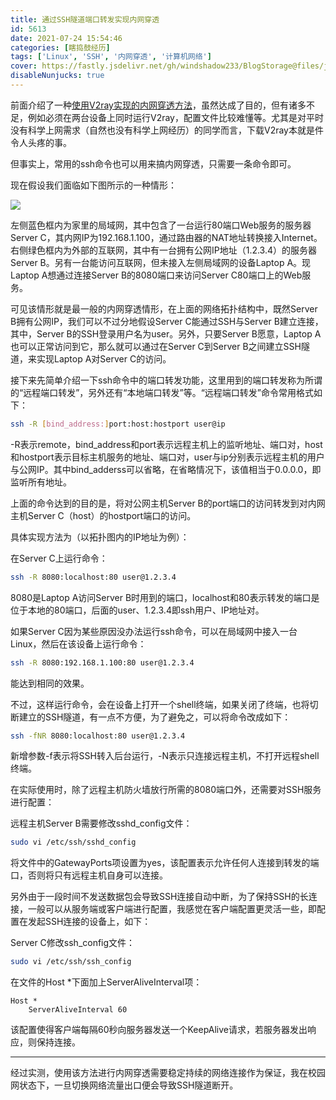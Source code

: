 ```yaml
---
title: 通过SSH隧道端口转发实现内网穿透
id: 5613
date: 2021-07-24 15:54:46
categories: [瞎捣鼓经历]
tags: ['Linux', 'SSH', '内网穿透', '计算机网络']
cover: https://fastly.jsdelivr.net/gh/windshadow233/BlogStorage@files/jpg/5e417812f0fe6017672c1eee36379693.jpg
disableNunjucks: true
---
```


前面介绍了一种[使用V2ray实现的内网穿透方法](https://blog.fyz666.xyz/blog/5473/)，虽然达成了目的，但有诸多不足，例如必须在两台设备上同时运行V2ray，配置文件比较难懂等。尤其是对平时没有科学上网需求（自然也没有科学上网经历）的同学而言，下载V2ray本就是件令人头疼的事。



但事实上，常用的ssh命令也可以用来搞内网穿透，只需要一条命令即可。


现在假设我们面临如下图所示的一种情形：



![](https://fastly.jsdelivr.net/gh/windshadow233/BlogStorage@files/jpg/5e417812f0fe6017672c1eee36379693.jpg)

左侧蓝色框内为家里的局域网，其中包含了一台运行80端口Web服务的服务器Server C，其内网IP为192.168.1.100，通过路由器的NAT地址转换接入Internet。右侧绿色框内为外部的互联网，其中有一台拥有公网IP地址（1.2.3.4）的服务器Server B。另有一台能访问互联网，但未接入左侧局域网的设备Laptop A。现Laptop A想通过连接Server B的8080端口来访问Server C80端口上的Web服务。


可见该情形就是最一般的内网穿透情形，在上面的网络拓扑结构中，既然Server B拥有公网IP，我们可以不过分地假设Server C能通过SSH与Server B建立连接，其中，Server B的SSH登录用户名为user。另外，只要Server B愿意，Laptop A也可以正常访问到它，那么就可以通过在Server C到Server B之间建立SSH隧道，来实现Laptop A对Server C的访问。


接下来先简单介绍一下ssh命令中的端口转发功能，这里用到的端口转发称为所谓的“远程端口转发”，另外还有“本地端口转发”等。“远程端口转发”命令常用格式如下：



```bash
ssh -R [bind_address:]port:host:hostport user@ip
```

-R表示remote，bind_address和port表示远程主机上的监听地址、端口对，host和hostport表示目标主机服务的地址、端口对，user与ip分别表示远程主机的用户与公网IP。其中bind_adderss可以省略，在省略情况下，该值相当于0.0.0.0，即监听所有地址。


上面的命令达到的目的是，将对公网主机Server B的port端口的访问转发到对内网主机Server C（host）的hostport端口的访问。


具体实现方法为（以拓扑图内的IP地址为例）：


在Server C上运行命令：



```bash
ssh -R 8080:localhost:80 user@1.2.3.4
```

8080是Laptop A访问Server B时用到的端口，localhost和80表示转发的端口是位于本地的80端口，后面的user、1.2.3.4即ssh用户、IP地址对。


如果Server C因为某些原因没办法运行ssh命令，可以在局域网中接入一台Linux，然后在该设备上运行命令：



```bash
ssh -R 8080:192.168.1.100:80 user@1.2.3.4
```

能达到相同的效果。


不过，这样运行命令，会在设备上打开一个shell终端，如果关闭了终端，也将切断建立的SSH隧道，有一点不方便，为了避免之，可以将命令改成如下：



```bash
ssh -fNR 8080:localhost:80 user@1.2.3.4
```

新增参数-f表示将SSH转入后台运行，-N表示只连接远程主机，不打开远程shell终端。


在实际使用时，除了远程主机防火墙放行所需的8080端口外，还需要对SSH服务进行配置：


远程主机Server B需要修改sshd_config文件：



```bash
sudo vi /etc/ssh/sshd_config
```

将文件中的GatewayPorts项设置为yes，该配置表示允许任何人连接到转发的端口，否则将只有远程主机自身可以连接。


另外由于一段时间不发送数据包会导致SSH连接自动中断，为了保持SSH的长连接，一般可以从服务端或客户端进行配置，我感觉在客户端配置更灵活一些，即配置在发起SSH连接的设备上，如下：


Server C修改ssh_config文件：



```bash
sudo vi /etc/ssh/ssh_config
```

在文件的Host \*下面加上ServerAliveInterval项：



```plaintext
Host *
    ServerAliveInterval 60
```

该配置使得客户端每隔60秒向服务器发送一个KeepAlive请求，若服务器发出响应，则保持连接。




---

经过实测，使用该方法进行内网穿透需要稳定持续的网络连接作为保证，我在校园网状态下，一旦切换网络流量出口便会导致SSH隧道断开。
